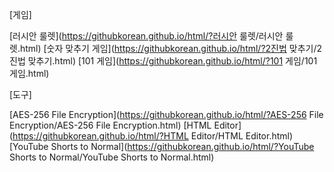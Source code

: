 [게임]

[러시안 룰렛](https://githubkorean.github.io/html/?러시안 룰렛/러시안 룰렛.html)
[숫자 맞추기 게임](https://githubkorean.github.io/html/?2진법 맞추기/2진법 맞추기.html)
[101 게임](https://githubkorean.github.io/html/?101 게임/101 게임.html)

[도구]

[AES-256 File Encryption](https://githubkorean.github.io/html/?AES-256 File Encryption/AES-256 File Encryption.html)
[HTML Editor](https://githubkorean.github.io/html/?HTML Editor/HTML Editor.html)
[YouTube Shorts to Normal](https://githubkorean.github.io/html/?YouTube Shorts to Normal/YouTube Shorts to Normal.html)
